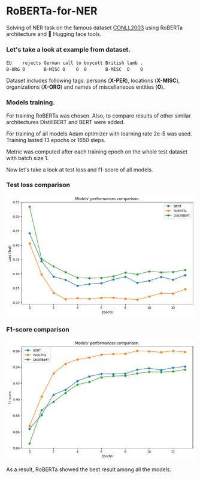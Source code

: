 # RoBERTa-for-NER

Solving of NER task on the famous dataset <a href='https://paperswithcode.com/dataset/conll-2003'>CONLL2003</a> using RoBERTa architecture and 🤗 Hugging face tools.

### Let's take a look at example from dataset.

`EU    rejects German call to boycott British lamb . `
<br>
`B-ORG O       B-MISC O    O  O       B-MISC  O    O `

Dataset includes following tags: persons (**X-PER**), locations (**X-MISC**), organizations (**X-ORG**) and names of miscellaneous entities (**O**).

### Models training. 

For training RoBERTa was chosen. Also, to compare results of other similar architectures DistillBERT and BERT were added. 

For training of all models Adam optimizer with learning rate 2e-5 was used. Training lasted 13 epochs or 1650 steps. 

Metric was computed after each training epoch on the whole test dataset with batch size 1.

Now let's take a look at test loss and f1-score of all models.

### Test loss comparison

<img src='https://github.com/IOBananaOI/RoBERTa-for-NER/blob/main/output.png?raw=true'>

### F1-score comparison

<img src='https://github.com/IOBananaOI/RoBERTa-for-NER/blob/main/f1.png?raw=true'>

As a result, RoBERTa showed the best result among all the models.
